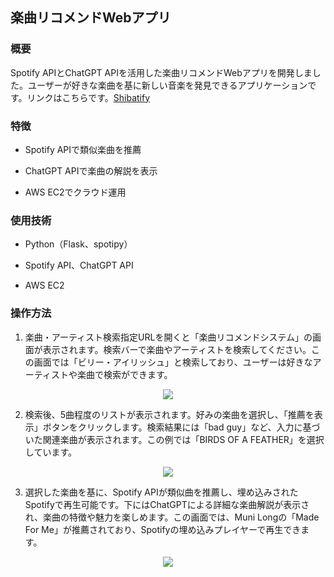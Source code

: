 ## 楽曲リコメンドWebアプリ

### 概要

Spotify APIとChatGPT APIを活用した楽曲リコメンドWebアプリを開発しました。ユーザーが好きな楽曲を基に新しい音楽を発見できるアプリケーションです。リンクはこちらです。[Shibatify](https://app.shiba-music.com)

### 特徴

- Spotify APIで類似楽曲を推薦

- ChatGPT APIで楽曲の解説を表示

- AWS EC2でクラウド運用

### 使用技術

- Python（Flask、spotipy）

- Spotify API、ChatGPT API

- AWS EC2

### 操作方法

1. 楽曲・アーティスト検索指定URLを開くと「楽曲リコメンドシステム」の画面が表示されます。検索バーで楽曲やアーティストを検索してください。この画面では「ビリー・アイリッシュ」と検索しており、ユーザーは好きなアーティストや楽曲で検索ができます。
   
<p align="center">
  <a href="https://github.com/user-attachments/assets/b47625fa-824c-4b79-b70b-48ce6e349af5">
    <kbd><img src="https://github.com/user-attachments/assets/b47625fa-824c-4b79-b70b-48ce6e349af5" /></kbd>
  </a>
</p>

2. 検索後、5曲程度のリストが表示されます。好みの楽曲を選択し、「推薦を表示」ボタンをクリックします。検索結果には「bad guy」など、入力に基づいた関連楽曲が表示されます。この例では「BIRDS OF A FEATHER」を選択しています。

<p align="center">
  <a href="https://github.com/user-attachments/assets/d273da94-fc2a-4c2a-8dfb-a76f639981e4">
    <kbd><img src="https://github.com/user-attachments/assets/d273da94-fc2a-4c2a-8dfb-a76f639981e4" /></kbd>
  </a>
</p>

3. 選択した楽曲を基に、Spotify APIが類似曲を推薦し、埋め込みされたSpotifyで再生可能です。下にはChatGPTによる詳細な楽曲解説が表示され、楽曲の特徴や魅力を楽しめます。この画面では、Muni Longの「Made For Me」が推薦されており、Spotifyの埋め込みプレイヤーで再生できます。

<p align="center">
  <a href="https://github.com/user-attachments/assets/b014ac26-c735-439e-a219-dd6cc5db26e4">
    <kbd><img src="https://github.com/user-attachments/assets/b014ac26-c735-439e-a219-dd6cc5db26e4" /></kbd>
  </a>
</p>

